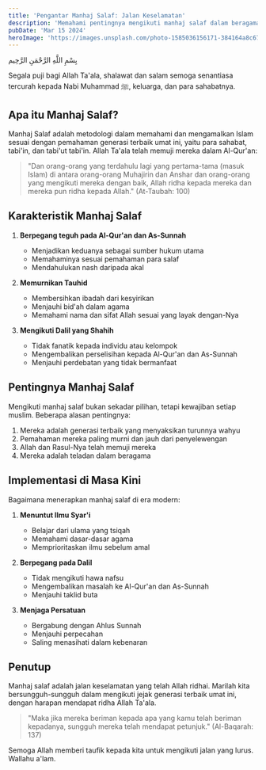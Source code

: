 ```yaml
---
title: 'Pengantar Manhaj Salaf: Jalan Keselamatan'
description: 'Memahami pentingnya mengikuti manhaj salaf dalam beragama dan implementasinya di masa kini'
pubDate: 'Mar 15 2024'
heroImage: 'https://images.unsplash.com/photo-1585036156171-384164a8c675?auto=format&fit=crop&q=80'
---
```


بِسْمِ اللَّهِ الرَّحْمَنِ الرَّحِيم

Segala puji bagi Allah Ta'ala, shalawat dan salam semoga senantiasa tercurah kepada Nabi Muhammad ﷺ, keluarga, dan para sahabatnya.

## Apa itu Manhaj Salaf?

Manhaj Salaf adalah metodologi dalam memahami dan mengamalkan Islam sesuai dengan pemahaman generasi terbaik umat ini, yaitu para sahabat, tabi'in, dan tabi'ut tabi'in. Allah Ta'ala telah memuji mereka dalam Al-Qur'an:

> "Dan orang-orang yang terdahulu lagi yang pertama-tama (masuk Islam) di antara orang-orang Muhajirin dan Anshar dan orang-orang yang mengikuti mereka dengan baik, Allah ridha kepada mereka dan mereka pun ridha kepada Allah." (At-Taubah: 100)

## Karakteristik Manhaj Salaf

1. **Berpegang teguh pada Al-Qur'an dan As-Sunnah**
   - Menjadikan keduanya sebagai sumber hukum utama
   - Memahaminya sesuai pemahaman para salaf
   - Mendahulukan nash daripada akal

2. **Memurnikan Tauhid**
   - Membersihkan ibadah dari kesyirikan
   - Menjauhi bid'ah dalam agama
   - Memahami nama dan sifat Allah sesuai yang layak dengan-Nya

3. **Mengikuti Dalil yang Shahih**
   - Tidak fanatik kepada individu atau kelompok
   - Mengembalikan perselisihan kepada Al-Qur'an dan As-Sunnah
   - Menjauhi perdebatan yang tidak bermanfaat

## Pentingnya Manhaj Salaf

Mengikuti manhaj salaf bukan sekadar pilihan, tetapi kewajiban setiap muslim. Beberapa alasan pentingnya:

1. Mereka adalah generasi terbaik yang menyaksikan turunnya wahyu
2. Pemahaman mereka paling murni dan jauh dari penyelewengan
3. Allah dan Rasul-Nya telah memuji mereka
4. Mereka adalah teladan dalam beragama

## Implementasi di Masa Kini

Bagaimana menerapkan manhaj salaf di era modern:

1. **Menuntut Ilmu Syar'i**
   - Belajar dari ulama yang tsiqah
   - Memahami dasar-dasar agama
   - Memprioritaskan ilmu sebelum amal

2. **Berpegang pada Dalil**
   - Tidak mengikuti hawa nafsu
   - Mengembalikan masalah ke Al-Qur'an dan As-Sunnah
   - Menjauhi taklid buta

3. **Menjaga Persatuan**
   - Bergabung dengan Ahlus Sunnah
   - Menjauhi perpecahan
   - Saling menasihati dalam kebenaran

## Penutup

Manhaj salaf adalah jalan keselamatan yang telah Allah ridhai. Marilah kita bersungguh-sungguh dalam mengikuti jejak generasi terbaik umat ini, dengan harapan mendapat ridha Allah Ta'ala.

> "Maka jika mereka beriman kepada apa yang kamu telah beriman kepadanya, sungguh mereka telah mendapat petunjuk." (Al-Baqarah: 137)

Semoga Allah memberi taufik kepada kita untuk mengikuti jalan yang lurus. Wallahu a'lam.